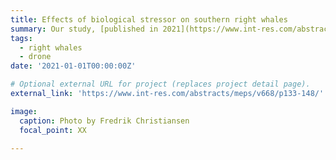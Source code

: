 ```yaml
---
title: Effects of biological stressor on southern right whales
summary: Our study, [published in 2021](https://www.int-res.com/abstracts/meps/v668/p133-148/), that examined the acute and chronic effects of kelp gull micropredation on southern right whales in Argentina, compared to undisturbed whales in Australia.
tags:
  - right whales
  - drone
date: '2021-01-01T00:00:00Z'

# Optional external URL for project (replaces project detail page).
external_link: 'https://www.int-res.com/abstracts/meps/v668/p133-148/'

image:
  caption: Photo by Fredrik Christiansen
  focal_point: XX
  
---
```

